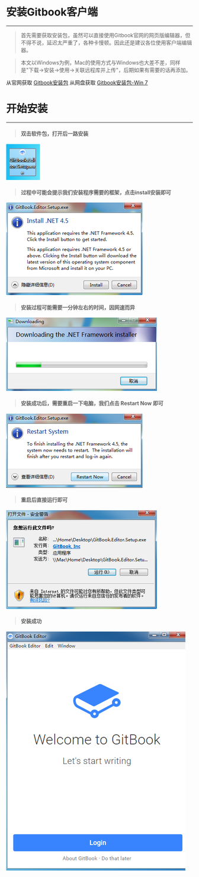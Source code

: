 # 安装Gitbook客户端

***

> 首先需要获取安装包，虽然可以直接使用Gitbook官网的网页版编辑器，但不得不说，延迟太严重了，各种卡慢顿。因此还是建议各位使用客户端编辑器。

> 本文以Windows为例，Mac的使用方式与Windows也大差不差，同样是"下载->安装->使用->关联远程库并上传"，后期如果有需要的话再添加。

从官网获取 [Gitbook安装包](https://www.gitbook.com/editor)
从网盘获取 [Gitbook安装包-Win 7](http://pan.baidu.com/s/1mij0ie8)

# 开始安装

***

> #### 双击软件包，打开后一路安装

![](/assets/1软件.png)

> #### 过程中可能会提示我们安装程序需要的框架，点击install安装即可

![](/assets/2.安装.png)

> #### 安装过程可能需要一分钟左右的时间，因网速而异

![](/assets/2.1.png)

> #### 安装成功后，需要重启一下电脑，我们点击 Restart Now 即可

![](/assets/4.重启.png)

> #### 重启后直接运行即可

![](/assets/5.重启后运行.png)

> #### 安装成功

![](/assets/6.安装成功.png)